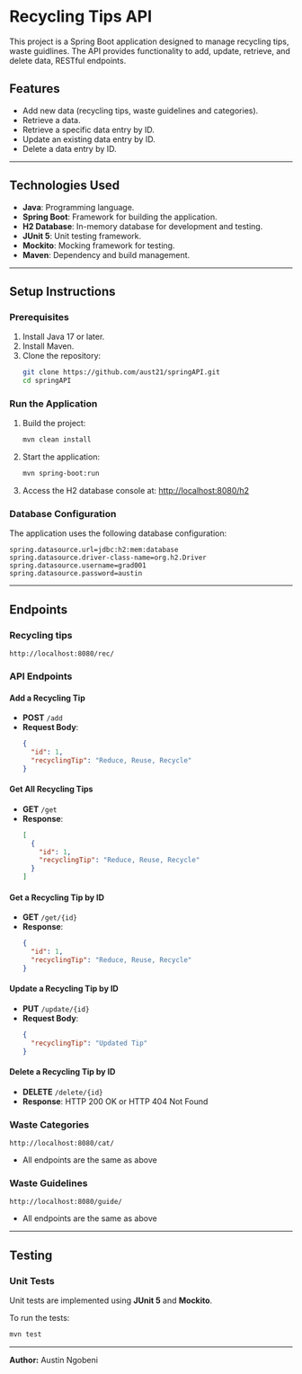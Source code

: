 # Recycling Tips API

This project is a Spring Boot application designed to manage recycling tips, waste guidlines. The API provides functionality to add, update, retrieve, and delete data, RESTful endpoints.

## Features

- Add new data (recycling tips, waste guidelines and categories).
- Retrieve a data.
- Retrieve a specific data entry by ID.
- Update an existing data entry by ID.
- Delete a data entry by ID.

---

## Technologies Used

- **Java**: Programming language.
- **Spring Boot**: Framework for building the application.
- **H2 Database**: In-memory database for development and testing.
- **JUnit 5**: Unit testing framework.
- **Mockito**: Mocking framework for testing.
- **Maven**: Dependency and build management.

---

## Setup Instructions

### Prerequisites

1. Install Java 17 or later.
2. Install Maven.
3. Clone the repository:
   ```bash
   git clone https://github.com/aust21/springAPI.git
   cd springAPI
   ```

### Run the Application

1. Build the project:
   ```bash
   mvn clean install
   ```
2. Start the application:
   ```bash
   mvn spring-boot:run
   ```
3. Access the H2 database console at: [http://localhost:8080/h2](http://localhost:8080/h2)

### Database Configuration

The application uses the following database configuration:

```properties
spring.datasource.url=jdbc:h2:mem:database
spring.datasource.driver-class-name=org.h2.Driver
spring.datasource.username=grad001
spring.datasource.password=austin
```

---

## Endpoints

### Recycling tips

`http://localhost:8080/rec/`

### API Endpoints

#### Add a Recycling Tip

- **POST** `/add`
- **Request Body**:
  ```json
  {
    "id": 1,
    "recyclingTip": "Reduce, Reuse, Recycle"
  }
  ```

#### Get All Recycling Tips

- **GET** `/get`
- **Response**:
  ```json
  [
    {
      "id": 1,
      "recyclingTip": "Reduce, Reuse, Recycle"
    }
  ]
  ```

#### Get a Recycling Tip by ID

- **GET** `/get/{id}`
- **Response**:
  ```json
  {
    "id": 1,
    "recyclingTip": "Reduce, Reuse, Recycle"
  }
  ```

#### Update a Recycling Tip by ID

- **PUT** `/update/{id}`
- **Request Body**:
  ```json
  {
    "recyclingTip": "Updated Tip"
  }
  ```

#### Delete a Recycling Tip by ID

- **DELETE** `/delete/{id}`
- **Response**: HTTP 200 OK or HTTP 404 Not Found

### Waste Categories
`http://localhost:8080/cat/`
- All endpoints are the same as above

### Waste Guidelines
`http://localhost:8080/guide/`
- All endpoints are the same as above
---



## Testing

### Unit Tests

Unit tests are implemented using **JUnit 5** and **Mockito**.

To run the tests:

```bash
mvn test
```

---

**Author:** Austin Ngobeni

